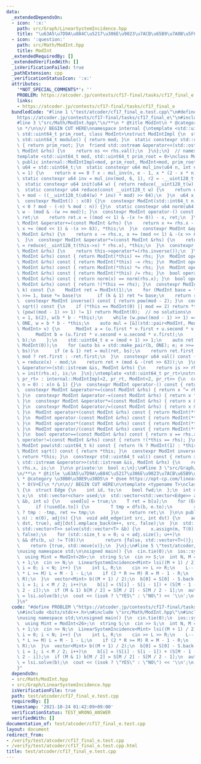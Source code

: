 ```yaml
---
data:
  _extendedDependsOn:
  - icon: ':x:'
    path: src/Graph/LinearSystemIncidence.hpp
    title: "\u63A5\u7D9A\u884C\u5217\u306E\u9023\u7ACB\u65B9\u7A0B\u5F0F"
  - icon: ':question:'
    path: src/Math/ModInt.hpp
    title: ModInt
  _extendedRequiredBy: []
  _extendedVerifiedWith: []
  _isVerificationFailed: true
  _pathExtension: cpp
  _verificationStatusIcon: ':x:'
  attributes:
    '*NOT_SPECIAL_COMMENTS*': ''
    PROBLEM: https://atcoder.jp/contests/cf17-final/tasks/cf17_final_e
    links:
    - https://atcoder.jp/contests/cf17-final/tasks/cf17_final_e
  bundledCode: "#line 1 \"test/atcoder/cf17_final_e.test.cpp\"\n#define PROBLEM \"\
    https://atcoder.jp/contests/cf17-final/tasks/cf17_final_e\"\n#include <bits/stdc++.h>\n\
    #line 3 \"src/Math/ModInt.hpp\"\n/**\n * @title ModInt\n * @category \u6570\u5B66\
    \n */\n\n// BEGIN CUT HERE\nnamespace internal {\ntemplate <std::uint64_t mod,\
    \ std::uint64_t prim_root, class ModInt>\nstruct ModIntImpl {\n  static constexpr\
    \ std::uint64_t modulo() { return mod; }\n  static constexpr std::uint64_t pr_rt()\
    \ { return prim_root; }\n  friend std::ostream &operator<<(std::ostream &os, const\
    \ ModInt &rhs) {\n    return os << rhs.val();\n  }\n};\n}  // namespace internal\n\
    template <std::uint64_t mod, std::uint64_t prim_root = 0>\nclass ModInt\n    :\
    \ public internal::ModIntImpl<mod, prim_root, ModInt<mod, prim_root>> {\n  using\
    \ u64 = std::uint64_t;\n  static constexpr u64 mul_inv(u64 n, int e = 6, u64 x\
    \ = 1) {\n    return e == 0 ? x : mul_inv(n, e - 1, x * (2 - x * n));\n  }\n \
    \ static constexpr u64 inv = mul_inv(mod, 6, 1), r2 = -__uint128_t(mod) % mod;\n\
    \  static constexpr u64 init(u64 w) { return reduce(__uint128_t(w) * r2); }\n\
    \  static constexpr u64 reduce(const __uint128_t w) {\n    return u64(w >> 64)\
    \ + mod - ((__uint128_t(u64(w) * inv) * mod) >> 64);\n  }\n  u64 x;\n\n public:\n\
    \  constexpr ModInt() : x(0) {}\n  constexpr ModInt(std::int64_t n) : x(init(n\
    \ < 0 ? mod - (-n) % mod : n)) {}\n  static constexpr u64 norm(u64 w) { return\
    \ w - (mod & -(w >= mod)); }\n  constexpr ModInt operator-() const {\n    ModInt\
    \ ret;\n    return ret.x = ((mod << 1) & -(x != 0)) - x, ret;\n  }\n  constexpr\
    \ ModInt &operator+=(const ModInt &rhs) {\n    return x += rhs.x - (mod << 1),\
    \ x += (mod << 1) & -(x >> 63), *this;\n  }\n  constexpr ModInt &operator-=(const\
    \ ModInt &rhs) {\n    return x -= rhs.x, x += (mod << 1) & -(x >> 63), *this;\n\
    \  }\n  constexpr ModInt &operator*=(const ModInt &rhs) {\n    return this->x\
    \ = reduce(__uint128_t(this->x) * rhs.x), *this;\n  }\n  constexpr ModInt &operator/=(const\
    \ ModInt &rhs) {\n    return this->operator*=(rhs.inverse());\n  }\n  ModInt operator+(const\
    \ ModInt &rhs) const { return ModInt(*this) += rhs; }\n  ModInt operator-(const\
    \ ModInt &rhs) const { return ModInt(*this) -= rhs; }\n  ModInt operator*(const\
    \ ModInt &rhs) const { return ModInt(*this) *= rhs; }\n  ModInt operator/(const\
    \ ModInt &rhs) const { return ModInt(*this) /= rhs; }\n  bool operator==(const\
    \ ModInt &rhs) const { return norm(x) == norm(rhs.x); }\n  bool operator!=(const\
    \ ModInt &rhs) const { return !(*this == rhs); }\n  constexpr ModInt pow(std::uint64_t\
    \ k) const {\n    ModInt ret = ModInt(1);\n    for (ModInt base = *this; k; k\
    \ >>= 1, base *= base)\n      if (k & 1) ret *= base;\n    return ret;\n  }\n\
    \  constexpr ModInt inverse() const { return pow(mod - 2); }\n  constexpr ModInt\
    \ sqrt() const {\n    if (*this == ModInt(0) || mod == 2) return *this;\n    if\
    \ (pow((mod - 1) >> 1) != 1) return ModInt(0);  // no solutions\n    ModInt ONE\
    \ = 1, b(2), w(b * b - *this);\n    while (w.pow((mod - 1) >> 1) == ONE) b +=\
    \ ONE, w = b * b - *this;\n    auto mul = [&](std::pair<ModInt, ModInt> u, std::pair<ModInt,\
    \ ModInt> v) {\n      ModInt a = (u.first * v.first + u.second * v.second * w);\n\
    \      ModInt b = (u.first * v.second + u.second * v.first);\n      return std::make_pair(a,\
    \ b);\n    };\n    std::uint64_t e = (mod + 1) >> 1;\n    auto ret = std::make_pair(ONE,\
    \ ModInt(0));\n    for (auto bs = std::make_pair(b, ONE); e; e >>= 1, bs = mul(bs,\
    \ bs))\n      if (e & 1) ret = mul(ret, bs);\n    return ret.first.val() * 2 <\
    \ mod ? ret.first : -ret.first;\n  }\n  constexpr u64 val() const {\n    u64 ret\
    \ = reduce(x) - mod;\n    return ret + (mod & -(ret >> 63));\n  }\n  friend std::istream\
    \ &operator>>(std::istream &is, ModInt &rhs) {\n    return is >> rhs.x, rhs.x\
    \ = init(rhs.x), is;\n  }\n};\ntemplate <std::uint64_t pr_rt>\nstruct ModInt<2,\
    \ pr_rt> : internal::ModIntImpl<2, pr_rt, ModInt<2, pr_rt>> {\n  constexpr ModInt(std::int64_t\
    \ n = 0) : x(n & 1) {}\n  constexpr ModInt operator-() const { return *this; }\n\
    \  constexpr ModInt &operator+=(const ModInt &rhs) { return x ^= rhs.x, *this;\
    \ }\n  constexpr ModInt &operator-=(const ModInt &rhs) { return x ^= rhs.x, *this;\
    \ }\n  constexpr ModInt &operator*=(const ModInt &rhs) { return x &= rhs.x, *this;\
    \ }\n  constexpr ModInt &operator/=(const ModInt &rhs) { return x &= rhs.x, *this;\
    \ }\n  ModInt operator+(const ModInt &rhs) const { return ModInt(*this) += rhs;\
    \ }\n  ModInt operator-(const ModInt &rhs) const { return ModInt(*this) -= rhs;\
    \ }\n  ModInt operator*(const ModInt &rhs) const { return ModInt(*this) *= rhs;\
    \ }\n  ModInt operator/(const ModInt &rhs) const { return ModInt(*this) /= rhs;\
    \ }\n  bool operator==(const ModInt &rhs) const { return x == rhs.x; }\n  bool\
    \ operator!=(const ModInt &rhs) const { return !(*this == rhs); }\n  constexpr\
    \ ModInt pow(std::uint64_t k) const { return !k ? ModInt(1) : *this; }\n  constexpr\
    \ ModInt sqrt() const { return *this; }\n  constexpr ModInt inverse() const {\
    \ return *this; }\n  constexpr std::uint64_t val() const { return x; }\n  friend\
    \ std::istream &operator>>(std::istream &is, ModInt &rhs) {\n    return is >>\
    \ rhs.x, is;\n  }\n\n private:\n  bool x;\n};\n#line 3 \"src/Graph/LinearSystemIncidence.hpp\"\
    \n/**\n * @title \u63A5\u7D9A\u884C\u5217\u306E\u9023\u7ACB\u65B9\u7A0B\u5F0F\n\
    \ * @category \u30B0\u30E9\u30D5\n * @see https://opt-cp.com/linear-system-incidence/\n\
    \ * O(V+E)\n */\n\n// BEGIN CUT HERE\n\ntemplate <typename T>\nclass LinearSystemIncidence\
    \ {\n  struct Edge {\n    int id, to;\n    bool fwd;\n  };\n  int m;\n  std::vector<T>\
    \ x;\n  std::vector<char> used;\n  std::vector<std::vector<Edge>> adj;\n  T dfs(std::vector<T>\
    \ &b, int u) {\n    used[u] = true;\n    T ret = b[u];\n    for (Edge e : adj[u])\n\
    \      if (!used[e.to]) {\n        T tmp = dfs(b, e.to);\n        x[e.id] = e.fwd\
    \ ? tmp : -tmp, ret += tmp;\n      }\n    return ret;\n  }\n\n public:\n  LinearSystemIncidence(int\
    \ n) : m(0), adj(n) {}\n  void add_edge(int src, int dst) {\n    adj[src].emplace_back(m,\
    \ dst, true), adj[dst].emplace_back(m++, src, false);\n  }\n  std::pair<bool,\
    \ std::vector<T>> solve(std::vector<T> &b) {\n    x.assign(m, T(0)), used.assign(adj.size(),\
    \ false);\n    for (std::size_t u = 0; u < adj.size(); u++)\n      if (!used[u]\
    \ && dfs(b, u) != T(0))\n        return {false, std::vector<T>()};  // no sloution\n\
    \    return {true, std::move(x)};\n  }\n};\n#line 5 \"test/atcoder/cf17_final_e.test.cpp\"\
    \nusing namespace std;\n\nsigned main() {\n  cin.tie(0);\n  ios::sync_with_stdio(0);\n\
    \  using Mint = ModInt<26>;\n  string S;\n  cin >> S;\n  int N, M = S.length()\
    \ + 1;\n  cin >> N;\n  LinearSystemIncidence<Mint> lsi((M + 1) / 2);\n  for (int\
    \ i = 0; i < N; i++) {\n    int L, R;\n    cin >> L >> R;\n    L--;\n    if (2\
    \ * L >= M) L = M - 1 - L;\n    if (2 * R >= M) R = M - 1 - R;\n    lsi.add_edge(L,\
    \ R);\n  }\n  vector<Mint> b((M + 1) / 2);\n  b[0] = S[0] - S.back();\n  for (int\
    \ i = 1; i < M / 2; i++)\n    b[i] = (S[i] - S[i - 1]) + (S[M - 1 - i] - S[M -\
    \ 2 - i]);\n  if (M & 1) b[M / 2] = S[M / 2] - S[M / 2 - 1];\n  auto [isok, sol]\
    \ = lsi.solve(b);\n  cout << (isok ? \"YES\" : \"NO\") << '\\n';\n  return 0;\n\
    }\n"
  code: "#define PROBLEM \"https://atcoder.jp/contests/cf17-final/tasks/cf17_final_e\"\
    \n#include <bits/stdc++.h>\n#include \"src/Math/ModInt.hpp\"\n#include \"src/Graph/LinearSystemIncidence.hpp\"\
    \nusing namespace std;\n\nsigned main() {\n  cin.tie(0);\n  ios::sync_with_stdio(0);\n\
    \  using Mint = ModInt<26>;\n  string S;\n  cin >> S;\n  int N, M = S.length()\
    \ + 1;\n  cin >> N;\n  LinearSystemIncidence<Mint> lsi((M + 1) / 2);\n  for (int\
    \ i = 0; i < N; i++) {\n    int L, R;\n    cin >> L >> R;\n    L--;\n    if (2\
    \ * L >= M) L = M - 1 - L;\n    if (2 * R >= M) R = M - 1 - R;\n    lsi.add_edge(L,\
    \ R);\n  }\n  vector<Mint> b((M + 1) / 2);\n  b[0] = S[0] - S.back();\n  for (int\
    \ i = 1; i < M / 2; i++)\n    b[i] = (S[i] - S[i - 1]) + (S[M - 1 - i] - S[M -\
    \ 2 - i]);\n  if (M & 1) b[M / 2] = S[M / 2] - S[M / 2 - 1];\n  auto [isok, sol]\
    \ = lsi.solve(b);\n  cout << (isok ? \"YES\" : \"NO\") << '\\n';\n  return 0;\n\
    }"
  dependsOn:
  - src/Math/ModInt.hpp
  - src/Graph/LinearSystemIncidence.hpp
  isVerificationFile: true
  path: test/atcoder/cf17_final_e.test.cpp
  requiredBy: []
  timestamp: '2021-10-24 01:42:09+09:00'
  verificationStatus: TEST_WRONG_ANSWER
  verifiedWith: []
documentation_of: test/atcoder/cf17_final_e.test.cpp
layout: document
redirect_from:
- /verify/test/atcoder/cf17_final_e.test.cpp
- /verify/test/atcoder/cf17_final_e.test.cpp.html
title: test/atcoder/cf17_final_e.test.cpp
---
```

